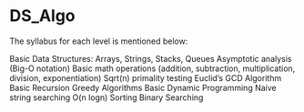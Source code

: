 # DS_Algo

The syllabus for each level is mentioned below:

Basic Data Structures: Arrays, Strings, Stacks, Queues
Asymptotic analysis (Big-O notation)
Basic math operations (addition, subtraction, multiplication, division, exponentiation)
Sqrt(n) primality testing
Euclid’s GCD Algorithm
Basic Recursion
Greedy Algorithms
Basic Dynamic Programming
Naive string searching
O(n logn) Sorting
Binary Searching
